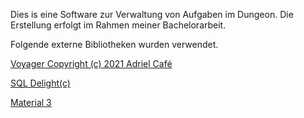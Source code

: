 Dies is eine Software zur Verwaltung von Aufgaben im Dungeon. 
Die Erstellung erfolgt im Rahmen meiner Bachelorarbeit.

Folgende externe Bibliotheken wurden verwendet.

[Voyager Copyright (c) 2021 Adriel Café](https://github.com/adrielcafe/voyager/tree/main?tab=MIT-1-ov-file)

[SQL Delight(c)](https://cashapp.github.io/sqldelight/2.0.2/)

[Material 3](https://m3.material.io/)
